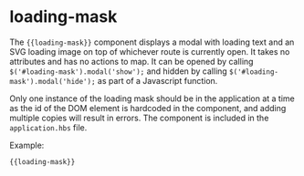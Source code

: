 # loading-mask

The `{{loading-mask}}` component displays a modal with loading text and an SVG loading image on top of whichever route is currently open. It takes no attributes and has no actions to map. It can be opened by calling `$('#loading-mask').modal('show');` and hidden by calling `$('#loading-mask').modal('hide');` as part of a Javascript function.

Only one instance of the loading mask should be in the application at a time as the id of the DOM element is hardcoded in the component, and adding multiple copies will result in errors. The component is included in the `application.hbs` file.

Example:
```
{{loading-mask}}
```
